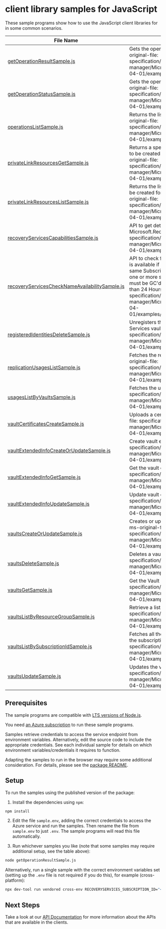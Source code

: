 # client library samples for JavaScript

These sample programs show how to use the JavaScript client libraries for in some common scenarios.

| **File Name**                                                                                 | **Description**                                                                                                                                                                                                                                                                                                                                                                                                                              |
| --------------------------------------------------------------------------------------------- | -------------------------------------------------------------------------------------------------------------------------------------------------------------------------------------------------------------------------------------------------------------------------------------------------------------------------------------------------------------------------------------------------------------------------------------------- |
| [getOperationResultSample.js][getoperationresultsample]                                       | Gets the operation result for a resource. x-ms-original-file: specification/recoveryservices/resource-manager/Microsoft.RecoveryServices/stable/2024-04-01/examples/GetOperationResult.json                                                                                                                                                                                                                                                  |
| [getOperationStatusSample.js][getoperationstatussample]                                       | Gets the operation status for a resource. x-ms-original-file: specification/recoveryservices/resource-manager/Microsoft.RecoveryServices/stable/2024-04-01/examples/GetOperationStatus.json                                                                                                                                                                                                                                                  |
| [operationsListSample.js][operationslistsample]                                               | Returns the list of available operations. x-ms-original-file: specification/recoveryservices/resource-manager/Microsoft.RecoveryServices/stable/2024-04-01/examples/ListOperations.json                                                                                                                                                                                                                                                      |
| [privateLinkResourcesGetSample.js][privatelinkresourcesgetsample]                             | Returns a specified private link resource that need to be created for Backup and SiteRecovery x-ms-original-file: specification/recoveryservices/resource-manager/Microsoft.RecoveryServices/stable/2024-04-01/examples/GetPrivateLinkResources.json                                                                                                                                                                                         |
| [privateLinkResourcesListSample.js][privatelinkresourceslistsample]                           | Returns the list of private link resources that need to be created for Backup and SiteRecovery x-ms-original-file: specification/recoveryservices/resource-manager/Microsoft.RecoveryServices/stable/2024-04-01/examples/ListPrivateLinkResources.json                                                                                                                                                                                       |
| [recoveryServicesCapabilitiesSample.js][recoveryservicescapabilitiessample]                   | API to get details about capabilities provided by Microsoft.RecoveryServices RP x-ms-original-file: specification/recoveryservices/resource-manager/Microsoft.RecoveryServices/stable/2024-04-01/examples/Capabilities.json                                                                                                                                                                                                                  |
| [recoveryServicesCheckNameAvailabilitySample.js][recoveryserviceschecknameavailabilitysample] | API to check for resource name availability. A name is available if no other resource exists that has the same SubscriptionId, Resource Name and Type or if one or more such resources exist, each of these must be GC'd and their time of deletion be more than 24 Hours Ago x-ms-original-file: specification/recoveryservices/resource-manager/Microsoft.RecoveryServices/stable/2024-04-01/examples/CheckNameAvailability_Available.json |
| [registeredIdentitiesDeleteSample.js][registeredidentitiesdeletesample]                       | Unregisters the given container from your Recovery Services vault. x-ms-original-file: specification/recoveryservices/resource-manager/Microsoft.RecoveryServices/stable/2024-04-01/examples/DeleteRegisteredIdentities.json                                                                                                                                                                                                                 |
| [replicationUsagesListSample.js][replicationusageslistsample]                                 | Fetches the replication usages of the vault. x-ms-original-file: specification/recoveryservices/resource-manager/Microsoft.RecoveryServices/stable/2024-04-01/examples/ListReplicationUsages.json                                                                                                                                                                                                                                            |
| [usagesListByVaultsSample.js][usageslistbyvaultssample]                                       | Fetches the usages of the vault. x-ms-original-file: specification/recoveryservices/resource-manager/Microsoft.RecoveryServices/stable/2024-04-01/examples/ListUsages.json                                                                                                                                                                                                                                                                   |
| [vaultCertificatesCreateSample.js][vaultcertificatescreatesample]                             | Uploads a certificate for a resource. x-ms-original-file: specification/recoveryservices/resource-manager/Microsoft.RecoveryServices/stable/2024-04-01/examples/PUTVaultCred.json                                                                                                                                                                                                                                                            |
| [vaultExtendedInfoCreateOrUpdateSample.js][vaultextendedinfocreateorupdatesample]             | Create vault extended info. x-ms-original-file: specification/recoveryservices/resource-manager/Microsoft.RecoveryServices/stable/2024-04-01/examples/UpdateVaultExtendedInfo.json                                                                                                                                                                                                                                                           |
| [vaultExtendedInfoGetSample.js][vaultextendedinfogetsample]                                   | Get the vault extended info. x-ms-original-file: specification/recoveryservices/resource-manager/Microsoft.RecoveryServices/stable/2024-04-01/examples/GETVaultExtendedInfo.json                                                                                                                                                                                                                                                             |
| [vaultExtendedInfoUpdateSample.js][vaultextendedinfoupdatesample]                             | Update vault extended info. x-ms-original-file: specification/recoveryservices/resource-manager/Microsoft.RecoveryServices/stable/2024-04-01/examples/UpdateVaultExtendedInfo.json                                                                                                                                                                                                                                                           |
| [vaultsCreateOrUpdateSample.js][vaultscreateorupdatesample]                                   | Creates or updates a Recovery Services vault. x-ms-original-file: specification/recoveryservices/resource-manager/Microsoft.RecoveryServices/stable/2024-04-01/examples/PUTVault.json                                                                                                                                                                                                                                                        |
| [vaultsDeleteSample.js][vaultsdeletesample]                                                   | Deletes a vault. x-ms-original-file: specification/recoveryservices/resource-manager/Microsoft.RecoveryServices/stable/2024-04-01/examples/DeleteVault.json                                                                                                                                                                                                                                                                                  |
| [vaultsGetSample.js][vaultsgetsample]                                                         | Get the Vault details. x-ms-original-file: specification/recoveryservices/resource-manager/Microsoft.RecoveryServices/stable/2024-04-01/examples/GETVault.json                                                                                                                                                                                                                                                                               |
| [vaultsListByResourceGroupSample.js][vaultslistbyresourcegroupsample]                         | Retrieve a list of Vaults. x-ms-original-file: specification/recoveryservices/resource-manager/Microsoft.RecoveryServices/stable/2024-04-01/examples/ListResources.json                                                                                                                                                                                                                                                                      |
| [vaultsListBySubscriptionIdSample.js][vaultslistbysubscriptionidsample]                       | Fetches all the resources of the specified type in the subscription. x-ms-original-file: specification/recoveryservices/resource-manager/Microsoft.RecoveryServices/stable/2024-04-01/examples/ListBySubscriptionIds.json                                                                                                                                                                                                                    |
| [vaultsUpdateSample.js][vaultsupdatesample]                                                   | Updates the vault. x-ms-original-file: specification/recoveryservices/resource-manager/Microsoft.RecoveryServices/stable/2024-04-01/examples/PATCHVault.json                                                                                                                                                                                                                                                                                 |

## Prerequisites

The sample programs are compatible with [LTS versions of Node.js](https://github.com/nodejs/release#release-schedule).

You need [an Azure subscription][freesub] to run these sample programs.

Samples retrieve credentials to access the service endpoint from environment variables. Alternatively, edit the source code to include the appropriate credentials. See each individual sample for details on which environment variables/credentials it requires to function.

Adapting the samples to run in the browser may require some additional consideration. For details, please see the [package README][package].

## Setup

To run the samples using the published version of the package:

1. Install the dependencies using `npm`:

```bash
npm install
```

2. Edit the file `sample.env`, adding the correct credentials to access the Azure service and run the samples. Then rename the file from `sample.env` to just `.env`. The sample programs will read this file automatically.

3. Run whichever samples you like (note that some samples may require additional setup, see the table above):

```bash
node getOperationResultSample.js
```

Alternatively, run a single sample with the correct environment variables set (setting up the `.env` file is not required if you do this), for example (cross-platform):

```bash
npx dev-tool run vendored cross-env RECOVERYSERVICES_SUBSCRIPTION_ID="<recoveryservices subscription id>" RECOVERYSERVICES_RESOURCE_GROUP="<recoveryservices resource group>" node getOperationResultSample.js
```

## Next Steps

Take a look at our [API Documentation][apiref] for more information about the APIs that are available in the clients.

[getoperationresultsample]: https://github.com/Azure/azure-sdk-for-js/blob/main/sdk/recoveryservices/arm-recoveryservices/samples/v6/javascript/getOperationResultSample.js
[getoperationstatussample]: https://github.com/Azure/azure-sdk-for-js/blob/main/sdk/recoveryservices/arm-recoveryservices/samples/v6/javascript/getOperationStatusSample.js
[operationslistsample]: https://github.com/Azure/azure-sdk-for-js/blob/main/sdk/recoveryservices/arm-recoveryservices/samples/v6/javascript/operationsListSample.js
[privatelinkresourcesgetsample]: https://github.com/Azure/azure-sdk-for-js/blob/main/sdk/recoveryservices/arm-recoveryservices/samples/v6/javascript/privateLinkResourcesGetSample.js
[privatelinkresourceslistsample]: https://github.com/Azure/azure-sdk-for-js/blob/main/sdk/recoveryservices/arm-recoveryservices/samples/v6/javascript/privateLinkResourcesListSample.js
[recoveryservicescapabilitiessample]: https://github.com/Azure/azure-sdk-for-js/blob/main/sdk/recoveryservices/arm-recoveryservices/samples/v6/javascript/recoveryServicesCapabilitiesSample.js
[recoveryserviceschecknameavailabilitysample]: https://github.com/Azure/azure-sdk-for-js/blob/main/sdk/recoveryservices/arm-recoveryservices/samples/v6/javascript/recoveryServicesCheckNameAvailabilitySample.js
[registeredidentitiesdeletesample]: https://github.com/Azure/azure-sdk-for-js/blob/main/sdk/recoveryservices/arm-recoveryservices/samples/v6/javascript/registeredIdentitiesDeleteSample.js
[replicationusageslistsample]: https://github.com/Azure/azure-sdk-for-js/blob/main/sdk/recoveryservices/arm-recoveryservices/samples/v6/javascript/replicationUsagesListSample.js
[usageslistbyvaultssample]: https://github.com/Azure/azure-sdk-for-js/blob/main/sdk/recoveryservices/arm-recoveryservices/samples/v6/javascript/usagesListByVaultsSample.js
[vaultcertificatescreatesample]: https://github.com/Azure/azure-sdk-for-js/blob/main/sdk/recoveryservices/arm-recoveryservices/samples/v6/javascript/vaultCertificatesCreateSample.js
[vaultextendedinfocreateorupdatesample]: https://github.com/Azure/azure-sdk-for-js/blob/main/sdk/recoveryservices/arm-recoveryservices/samples/v6/javascript/vaultExtendedInfoCreateOrUpdateSample.js
[vaultextendedinfogetsample]: https://github.com/Azure/azure-sdk-for-js/blob/main/sdk/recoveryservices/arm-recoveryservices/samples/v6/javascript/vaultExtendedInfoGetSample.js
[vaultextendedinfoupdatesample]: https://github.com/Azure/azure-sdk-for-js/blob/main/sdk/recoveryservices/arm-recoveryservices/samples/v6/javascript/vaultExtendedInfoUpdateSample.js
[vaultscreateorupdatesample]: https://github.com/Azure/azure-sdk-for-js/blob/main/sdk/recoveryservices/arm-recoveryservices/samples/v6/javascript/vaultsCreateOrUpdateSample.js
[vaultsdeletesample]: https://github.com/Azure/azure-sdk-for-js/blob/main/sdk/recoveryservices/arm-recoveryservices/samples/v6/javascript/vaultsDeleteSample.js
[vaultsgetsample]: https://github.com/Azure/azure-sdk-for-js/blob/main/sdk/recoveryservices/arm-recoveryservices/samples/v6/javascript/vaultsGetSample.js
[vaultslistbyresourcegroupsample]: https://github.com/Azure/azure-sdk-for-js/blob/main/sdk/recoveryservices/arm-recoveryservices/samples/v6/javascript/vaultsListByResourceGroupSample.js
[vaultslistbysubscriptionidsample]: https://github.com/Azure/azure-sdk-for-js/blob/main/sdk/recoveryservices/arm-recoveryservices/samples/v6/javascript/vaultsListBySubscriptionIdSample.js
[vaultsupdatesample]: https://github.com/Azure/azure-sdk-for-js/blob/main/sdk/recoveryservices/arm-recoveryservices/samples/v6/javascript/vaultsUpdateSample.js
[apiref]: https://learn.microsoft.com/javascript/api/@azure/arm-recoveryservices?view=azure-node-preview
[freesub]: https://azure.microsoft.com/free/
[package]: https://github.com/Azure/azure-sdk-for-js/tree/main/sdk/recoveryservices/arm-recoveryservices/README.md
